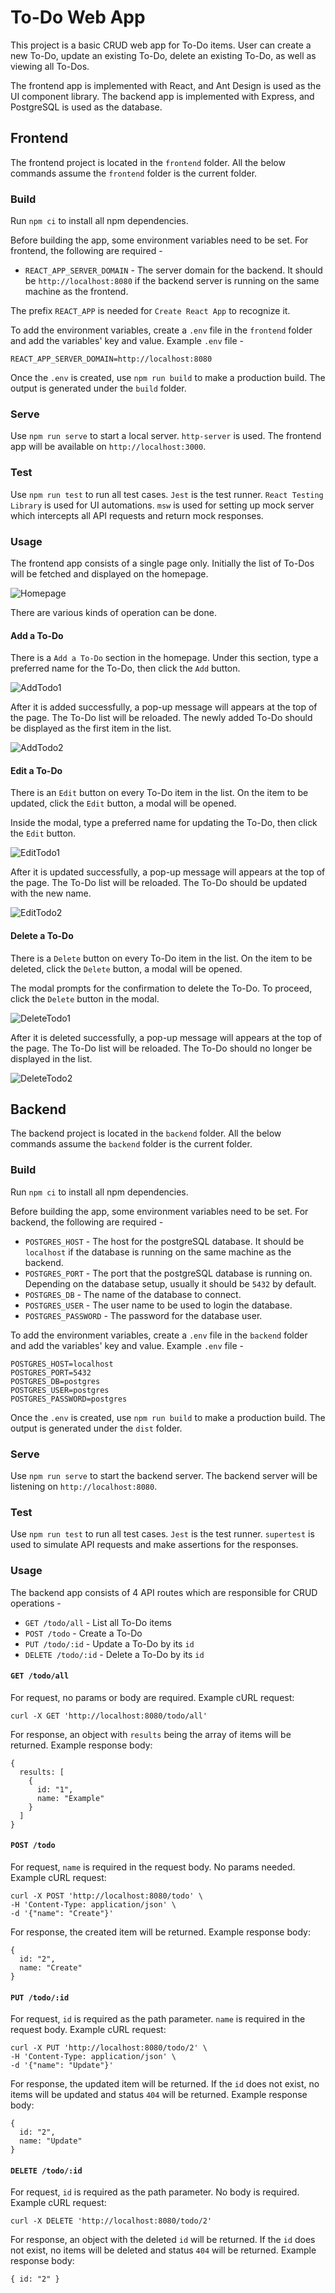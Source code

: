 # To-Do Web App

This project is a basic CRUD web app for To-Do items. User can create a new To-Do, update an existing To-Do, delete an existing To-Do, as well as viewing all To-Dos.

The frontend app is implemented with React, and Ant Design is used as the UI component library. The backend app is implemented with Express, and PostgreSQL is used as the database.

## Frontend

The frontend project is located in the `frontend` folder. All the below commands assume the `frontend` folder is the current folder.

### Build

Run `npm ci` to install all npm dependencies.

Before building the app, some environment variables need to be set. For frontend, the following are required -

- `REACT_APP_SERVER_DOMAIN` - The server domain for the backend. It should be `http://localhost:8080` if the backend server is running on the same machine as the frontend.

The prefix `REACT_APP` is needed for `Create React App` to recognize it.

To add the environment variables, create a `.env` file in the `frontend` folder and add the variables' key and value. Example `.env` file -

```
REACT_APP_SERVER_DOMAIN=http://localhost:8080
```

Once the `.env` is created, use `npm run build` to make a production build. The output is generated under the `build` folder.

### Serve

Use `npm run serve` to start a local server. `http-server` is used. The frontend app will be available on `http://localhost:3000`.

### Test

Use `npm run test` to run all test cases. `Jest` is the test runner. `React Testing Library` is used for UI automations. `msw` is used for setting up mock server which intercepts all API requests and return mock responses.

### Usage

The frontend app consists of a single page only. Initially the list of To-Dos will be fetched and displayed on the homepage.

![Homepage](docs/homepage.png)

There are various kinds of operation can be done.

#### Add a To-Do

There is a `Add a To-Do` section in the homepage. Under this section, type a preferred name for the To-Do, then click the `Add` button.

![AddTodo1](docs/add_todo_1.png)

After it is added successfully, a pop-up message will appears at the top of the page. The To-Do list will be reloaded. The newly added To-Do should be displayed as the first item in the list.

![AddTodo2](docs/add_todo_2.png)

#### Edit a To-Do

There is an `Edit` button on every To-Do item in the list. On the item to be updated, click the `Edit` button, a modal will be opened.

Inside the modal, type a preferred name for updating the To-Do, then click the `Edit` button.

![EditTodo1](docs/edit_todo_1.png)

After it is updated successfully, a pop-up message will appears at the top of the page. The To-Do list will be reloaded. The To-Do should be updated with the new name.

![EditTodo2](docs/edit_todo_2.png)

#### Delete a To-Do

There is a `Delete` button on every To-Do item in the list. On the item to be deleted, click the `Delete` button, a modal will be opened.

The modal prompts for the confirmation to delete the To-Do. To proceed, click the `Delete` button in the modal.

![DeleteTodo1](docs/delete_todo_1.png)

After it is deleted successfully, a pop-up message will appears at the top of the page. The To-Do list will be reloaded. The To-Do should no longer be displayed in the list.

![DeleteTodo2](docs/delete_todo_2.png)

## Backend

The backend project is located in the `backend` folder. All the below commands assume the `backend` folder is the current folder.

### Build

Run `npm ci` to install all npm dependencies.

Before building the app, some environment variables need to be set. For backend, the following are required -

- `POSTGRES_HOST` - The host for the postgreSQL database. It should be `localhost` if the database is running on the same machine as the backend.
- `POSTGRES_PORT` - The port that the postgreSQL database is running on. Depending on the database setup, usually it should be `5432` by default.
- `POSTGRES_DB` - The name of the database to connect.
- `POSTGRES_USER` - The user name to be used to login the database.
- `POSTGRES_PASSWORD` - The password for the database user.

To add the environment variables, create a `.env` file in the `backend` folder and add the variables' key and value. Example `.env` file -

```
POSTGRES_HOST=localhost
POSTGRES_PORT=5432
POSTGRES_DB=postgres
POSTGRES_USER=postgres
POSTGRES_PASSWORD=postgres
```

Once the `.env` is created, use `npm run build` to make a production build. The output is generated under the `dist` folder.

### Serve

Use `npm run serve` to start the backend server. The backend server will be listening on `http://localhost:8080`.

### Test

Use `npm run test` to run all test cases. `Jest` is the test runner. `supertest` is used to simulate API requests and make assertions for the responses.

### Usage

The backend app consists of 4 API routes which are responsible for CRUD operations -

- `GET /todo/all` - List all To-Do items
- `POST /todo` - Create a To-Do
- `PUT /todo/:id` - Update a To-Do by its `id`
- `DELETE /todo/:id` - Delete a To-Do by its `id`

#### `GET /todo/all`

For request, no params or body are required. Example cURL request:

```
curl -X GET 'http://localhost:8080/todo/all'
```

For response, an object with `results` being the array of items will be returned. Example response body:

```
{
  results: [
    {
      id: "1",
      name: "Example"
    }
  ]
}
```

#### `POST /todo`

For request, `name` is required in the request body. No params needed. Example cURL request:

```
curl -X POST 'http://localhost:8080/todo' \
-H 'Content-Type: application/json' \
-d '{"name": "Create"}'
```

For response, the created item will be returned. Example response body:

```
{
  id: "2",
  name: "Create"
}
```

#### `PUT /todo/:id`

For request, `id` is required as the path parameter. `name` is required in the request body. Example cURL request:

```
curl -X PUT 'http://localhost:8080/todo/2' \
-H 'Content-Type: application/json' \
-d '{"name": "Update"}'
```

For response, the updated item will be returned. If the `id` does not exist, no items will be updated and status `404` will be returned. Example response body:

```
{
  id: "2",
  name: "Update"
}
```

#### `DELETE /todo/:id`

For request, `id` is required as the path parameter. No body is required. Example cURL request:

```
curl -X DELETE 'http://localhost:8080/todo/2'
```

For response, an object with the deleted `id` will be returned. If the `id` does not exist, no items will be deleted and status `404` will be returned. Example response body:

```
{ id: "2" }
```
